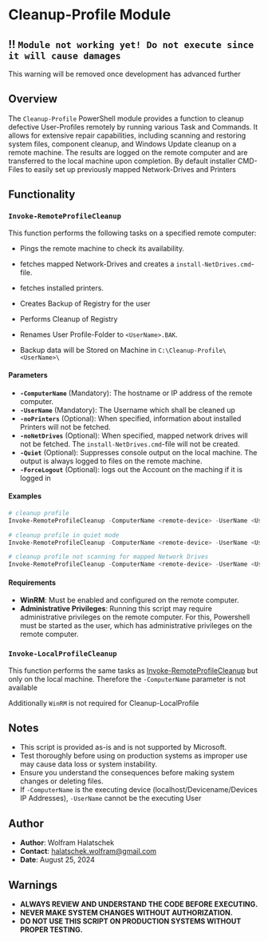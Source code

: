 # Cleanup-Profile Module

## :bangbang: ``Module not working yet! Do not execute since it will cause damages``
This warning will be removed once development has advanced further

## Overview

The `Cleanup-Profile` PowerShell module provides a function to cleanup defective User-Profiles remotely by running various Task and Commands. It allows for extensive repair capabilities, including scanning and restoring system files, component cleanup, and Windows Update cleanup on a remote machine. The results are logged on the remote computer and are transferred to the local machine upon completion.
By default installer CMD-Files to easily set up previously mapped Network-Drives and Printers

## Functionality

### `Invoke-RemoteProfileCleanup`

This function performs the following tasks on a specified remote computer:

- Pings the remote machine to check its availability.
- fetches mapped Network-Drives and creates a ``install-NetDrives.cmd``-file.
- fetches installed printers.
- Creates Backup of Registry for the user
- Performs Cleanup of Registry
- Renames User Profile-Folder to ``<UserName>.BAK``.

- Backup data will be Stored on Machine in ``C:\Cleanup-Profile\<UserName>\``

#### Parameters

- **`-ComputerName`** (Mandatory): The hostname or IP address of the remote computer.
- **`-UserName`** (Mandatory): The Username which shall be cleaned up
- **`-noPrinters`** (Optional): When specified, information about installed Printers will not be fetched.
- **`-noNetDrives`** (Optional): When specified, mapped network drives will not be fetched. The ``install-NetDrives.cmd``-file will not be created.
- **`-Quiet`** (Optional): Suppresses console output on the local machine. The output is always logged to files on the remote machine.
- **`-ForceLogout`** (Optional): logs out the Account on the maching if it is logged in


#### Examples

```PowerShell
# cleanup profile
Invoke-RemoteProfileCleanup -ComputerName <remote-device> -UserName <UserName>

# cleanup profile in quiet mode
Invoke-RemoteProfileCleanup -ComputerName <remote-device> -UserName <UserName> -Quiet

# cleanup profile not scanning for mapped Network Drives
Invoke-RemoteProfileCleanup -ComputerName <remote-device> -UserName <UserName> -noNetDrives

```


#### Requirements

- **WinRM**: Must be enabled and configured on the remote computer.
- **Administrative Privileges**: Running this script may require administrative privileges on the remote computer.
    For this, Powershell must be started as the user, which has administrative privileges on the remote computer.


### `Invoke-LocalProfileCleanup`

This function performs the same tasks as [Invoke-RemoteProfileCleanup](#Invoke-RemoteProfileCleanup) but only on the local machine. Therefore the `-ComputerName` parameter is not available

Additionally `WinRM` is not required for Cleanup-LocalProfile

## Notes

- This script is provided as-is and is not supported by Microsoft.
- Test thoroughly before using on production systems as improper use may cause data loss or system instability.
- Ensure you understand the consequences before making system changes or deleting files.
- If `-ComputerName` is the executing device (localhost/Devicename/Devices IP Addresses), `-UserName` cannot be the executing User

## Author

- **Author**: Wolfram Halatschek
- **Contact**: halatschek.wolfram@gmail.com
- **Date**: August 25, 2024

## Warnings

- **ALWAYS REVIEW AND UNDERSTAND THE CODE BEFORE EXECUTING.**
- **NEVER MAKE SYSTEM CHANGES WITHOUT AUTHORIZATION.**
- **DO NOT USE THIS SCRIPT ON PRODUCTION SYSTEMS WITHOUT PROPER TESTING.**
